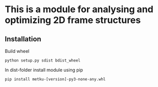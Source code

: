 # This is a module for analysing and optimizing 2D frame structures

## Installation

Build wheel
```
python setup.py sdist bdist_wheel
```

In dist-folder install module using pip
```
pip install metku-[version]-py3-none-any.whl
```